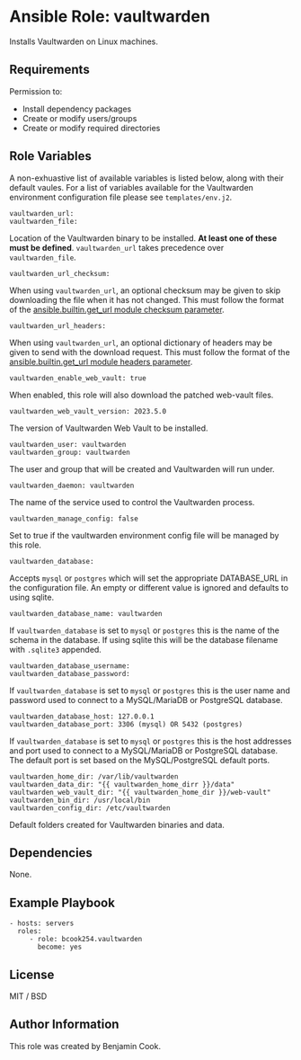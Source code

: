 Ansible Role: vaultwarden
=========

Installs Vaultwarden on Linux machines.

Requirements
------------

Permission to:
  - Install dependency packages
  - Create or modify users/groups
  - Create or modify required directories

Role Variables
--------------
A non-exhuastive list of available variables is listed below, along with their default vaules. For a list of variables available for the Vaultwarden environment configuration file please see `templates/env.j2`.

    vaultwarden_url:
    vaultwarden_file:

Location of the Vaultwarden binary to be installed. __At least one of these must be defined__. `vaultwarden_url` takes precedence over `vaultwarden_file`.

    vaultwarden_url_checksum:

When using `vaultwarden_url`, an optional checksum may be given to skip downloading the file when it has not changed. This must follow the format of the [ansible.builtin.get_url module checksum parameter](https://docs.ansible.com/ansible/latest/collections/ansible/builtin/get_url_module.html#parameter-checksum).

    vaultwarden_url_headers:

When using `vaultwarden_url`, an optional dictionary of headers may be given to send with the download request. This must follow the format of the [ansible.builtin.get_url module headers parameter](https://docs.ansible.com/ansible/latest/collections/ansible/builtin/get_url_module.html#parameter-headers).

    vaultwarden_enable_web_vault: true

When enabled, this role will also download the patched web-vault files.

    vaultwarden_web_vault_version: 2023.5.0

The version of Vaultwarden Web Vault to be installed.

    vaultwarden_user: vaultwarden
    vaultwarden_group: vaultwarden

The user and group that will be created and Vaultwarden will run under.

    vaultwarden_daemon: vaultwarden

The name of the service used to control the Vaultwarden process.

    vaultwarden_manage_config: false

Set to true if the vaultwarden environment config file will be managed by this role.

    vaultwarden_database:

Accepts `mysql` or `postgres` which will set the appropriate DATABASE_URL in the configuration file. An empty or different value is ignored and defaults to using sqlite.

    vaultwarden_database_name: vaultwarden

If `vaultwarden_database` is set to `mysql` or `postgres` this is the name of the schema in the database. If using sqlite this will be the database filename with `.sqlite3` appended.

    vaultwarden_database_username:
    vaultwarden_database_password:

If `vaultwarden_database` is set to `mysql` or `postgres` this is the user name and password used to connect to a MySQL/MariaDB or PostgreSQL database.

    vaultwarden_database_host: 127.0.0.1
    vaultwarden_database_port: 3306 (mysql) OR 5432 (postgres)

If `vaultwarden_database` is set to `mysql` or `postgres` this is the host addresses and port used to connect to a MySQL/MariaDB or PostgreSQL database. The default port is set based on the MySQL/PostgreSQL default ports.

    vaultwarden_home_dir: /var/lib/vaultwarden
    vaultwarden_data_dir: "{{ vaultwarden_home_dirr }}/data"
    vaultwarden_web_vault_dir: "{{ vaultwarden_home_dir }}/web-vault"
    vaultwarden_bin_dir: /usr/local/bin
    vaultwarden_config_dir: /etc/vaultwarden

Default folders created for Vaultwarden binaries and data.

Dependencies
------------

None.

Example Playbook
----------------

    - hosts: servers
      roles:
         - role: bcook254.vaultwarden
           become: yes

License
-------

MIT / BSD

Author Information
------------------

This role was created by Benjamin Cook.
